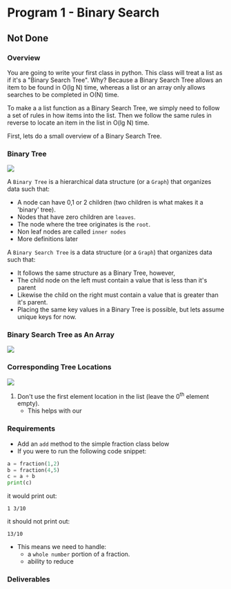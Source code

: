 
# Program 1 - Binary Search

## Not Done

### Overview

You are going to write your first class in python. This class will treat a list as if it's a "Binary Search Tree". 
Why? Because a Binary Search Tree allows an item to be found in O(lg N) time, whereas a list or an array only
allows searches to be completed in O(N) time. 

To make a a list function as a Binary Search Tree, we simply need to follow a set of rules in how items into the list. Then we follow
the same rules in reverse to locate an item in the list in O(lg N) time. 

First, lets do a small overview of a Binary Search Tree.

### Binary Tree

![](http://cramster-image.s3.amazonaws.com/definitions/computerscience-5-img-1.png)

A `Binary Tree` is a hierarchical data structure (or a `Graph`) that organizes data such that:
- A node can have 0,1 or 2 children (two children is what makes it a 'binary' tree).
- Nodes that have zero children are `leaves`. 
- The node where the tree originates is the `root`. 
- Non leaf nodes are called `inner nodes`
- More definitions later

A `Binary Search Tree` is a data structure (or a `Graph`) that organizes data such that:

- It follows the same structure as a Binary Tree, however,
- The child node on the left must contain a value that is less than it's parent 
- Likewise the child on the right must contain a value that is greater than it's parent. 
- Placing the same key values in a Binary Tree is possible, but lets assume unique keys for now.

### Binary Search Tree as An Array

![](https://s3.amazonaws.com/f.cl.ly/items/2d0j1r030M1P3m28050c/array_bst.png)

### Corresponding Tree Locations

![](http://www.brpreiss.com/books/opus4/html/img1458.gif)

1. Don't use the first element location in the list (leave the 0<sup>th</sup> element empty).
    - This helps with our 

### Requirements
- Add an `add` method to the simple fraction class below
- If you were to run the following code snippet:

```python
a = fraction(1,2)
b = fraction(4,5)
c = a + b
print(c)
```
it would print out:
```
1 3/10
```
it should not print out:

```
13/10
```

- This means we need to handle:
    - a `whole number` portion of a fraction.
    - ability to reduce 

### Deliverables
